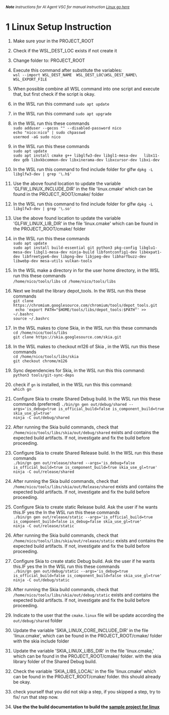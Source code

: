

<br>

<!-- copilot-ignore-start -->
<small>***Note*** *instructions for AI Agent VSC for manual instruction [Linux go here](https://nicojane.github.io/WSL-Development-Stack-GLFW-Skia-CPP-Template/Howtos/setup_linux)*
</small>
<!-- copilot-ignore-end -->


# 1 Linux Setup Instruction

1. Make sure your in the PROJECT_ROOT
2. Check if the WSL_DEST_LOC exists if not create it
2. Change folder to: PROJECT_ROOT
2. Execute this command after substitute the variables:  
`wsl --import WSL_DEST_NAME  WSL_DEST_LOC\WSL_DEST_NAME\ WSL_EXPORT_FILE`
1. When possible combine all WSL command into one script and execute that, but first check if the script is okay.
1. in the WSL run this command
`sudo apt update`
1. in the WSL run this command
`sudo apt upgrade`
1. in the WSL run this these commands  
`sudo adduser --gecos "" --disabled-password nico`  
`echo "nico:nico" | sudo chpasswd`  
`usermod -aG sudo nico`
1. in the WSL run this these commands  
`sudo apt update`  
`sudo apt install cmake g++ libglfw3-dev libgl1-mesa-dev   libx11-dev gdb libxkbcommon-dev libxinerama-dev libxcursor-dev libxi-dev`
1. In the WSL run this command to find include folder for glfw
`dpkg -L libglfw3-dev | grep '\.h$'`
1. Use the above found location to update the variable 'GLFW_LINUX_INCLUDE_DIR' in the  file 'linux.cmake' which can be found in the PROJECT_ROOT/cmake/ folder
1. In the WSL run this command to find include folder for glfw
`dpkg -L libglfw3-dev | grep '\.so'`
1. Use the above found location to update the variable 'GLFW_LINUX_LIB_DIR' in the  file 'linux.cmake' which can be found in the PROJECT_ROOT/cmake/ folder
1. in the WSL run this these commands  
`sudo apt update`  
`sudo apt install build-essential git python3 pkg-config libglu1-mesa-dev libgl1-mesa-dev ninja-build libfontconfig1-dev libexpat1-dev libfreetype6-dev libpng-dev libjpeg-dev libharfbuzz-dev libwebp-dev mesa-utils vulkan-tools`
1. In the WSL make a directory in for the user home directory, in the WSL run this these commands  
`/home/nico/tools/libs`
`cd /home/nico/tools/libs`
1. Next we Install the library depot_tools. In the WSL run this these commands  
`git clone https://chromium.googlesource.com/chromium/tools/depot_tools.git`  
` echo 'export PATH="$HOME/tools/libs/depot_tools:$PATH"' >> ~/.bashrc`  
`source ~/.bashrc`
1. In the WSL makes to clone Skia, in the WSL run this these commands  
`cd /home/nico/tools/libs`  
`git clone https://skia.googlesource.com/skia.git`  
1. In the WSL makes to checkout m126 of Skia , in the WSL run this these commands  
`cd /home/nico/tools/libs/skia`  
`git checkout chrome/m126`
1. Sync dependencies for Skia, in the WSL run this this command:  
`python3 tools/git-sync-deps`  
1. check if `gn` is installed, in the WSL run this this command:  
`which gn  `




1. Configure Skia to create Shared Debug build. In the WSL run this these commands  (preferred)
`./bin/gn gen out/debug/shared --args='is_debug=true is_official_build=false is_component_build=true skia_use_gl=true' `  
`ninja -C out/debug/shared`  
1. After running the Skia build commands, check that `/home/nico/tools/libs/skia/out/debug/shared` exists and contains the expected build artifacts. If not, investigate and fix the build before proceeding. 
1. Configure Skia to create Shared Release build. In the WSL run this these commands  
`./bin/gn gen out/release/shared --args='is_debug=false is_official_build=true is_component_build=true skia_use_gl=true' `  
`ninja -C out/release/shared`  
1. After running the Skia build commands, check that `/home/nico/tools/libs/skia/out/Release/shared` exists and contains the expected build artifacts. If not, investigate and fix the build before proceeding. 
1. Configure Skia to create static Release build. Ask the user if he wants this.IF yes the  In the WSL run this these commands  
`./bin/gn gen out/release/static --args='is_official_build=true is_component_build=false is_debug=false skia_use_gl=true' `  
`ninja -C out/release/static`  
1. After running the Skia build commands, check that `/home/nico/tools/libs/skia/out/release/static` exists and contains the expected build artifacts. If not, investigate and fix the build before proceeding. 
1. Configure Skia to create static Debug build. Ask the user if he wants this.IF yes the  In the WSL run this these commands  
`./bin/gn gen out/debug/static --args='is_debug=true is_official_build=false is_component_build=false skia_use_gl=true' `  
`ninja -C out/debug/static`
1. After running the Skia build commands, check that `/home/nico/tools/libs/skia/out/debug/static` exists and contains the expected build artifacts. If not, investigate and fix the build before proceeding. 
1. Indicate to the user that the `cmake.linux` file will be update according the `out/debug/shared` folder
1. Update the variable 'SKIA_LINUX_CORE_INCLUDE_DIR' in the  file 'linux.cmake', which can be found in the PROJECT_ROOT/cmake/ folder with the skia include folder
1. Update the variable 'SKIA_LINUX_LIBS_DIR' in the  file 'linux.cmake,' which can be found in the PROJECT_ROOT/cmake/ folder. with the skia library folder of the Shared Debug build.
1. Check the variable 'SKIA_LIBS_LOCAL' in the  file 'linux.cmake' which can be found in the PROJECT_ROOT/cmake/ folder. this should already be okay.
1. check yourself that you did not skip a step, if you skipped a step, try to fix/ run that step now.
1. **Use the the build documentation to build the [sample project for linux](building_project)**
